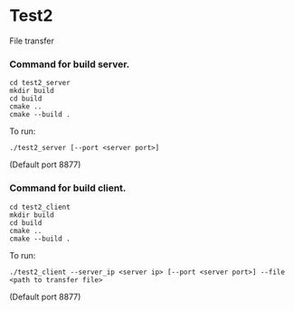 # Test2
File transfer

### Command for build server. 

```
cd test2_server
mkdir build
cd build
cmake ..
cmake --build .
```
To run:
```
./test2_server [--port <server port>]  
```
(Default port 8877)

### Command for build client.

```
cd test2_client
mkdir build
cd build
cmake ..
cmake --build .
```
To run:
```
./test2_client --server_ip <server ip> [--port <server port>] --file <path to transfer file>
```
(Default port 8877)



